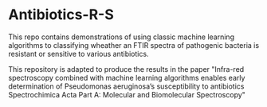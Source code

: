 # Antibiotics-R-S
This repo contains demonstrations of using classic machine learning algorithms to classifying wheather an FTIR spectra of pathogenic bacteria is resistant or sensitive to various antibiotics.

This repository is adapted to produce the results in the paper "Infra-red spectroscopy combined with machine learning algorithms enables early determination of Pseudomonas aeruginosa’s susceptibility to antibiotics Spectrochimica Acta Part A: Molecular and Biomolecular Spectroscopy"
